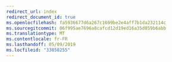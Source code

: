 ```yaml
---
redirect_url: index
redirect_document_id: true
ms.openlocfilehash: fa5936677d6a267c1699be2e4aff7b1da232114c
ms.sourcegitcommit: 06f995ae7696a8cafcd12d19ed16a35d059b6abb
ms.translationtype: MT
ms.contentlocale: fr-FR
ms.lasthandoff: 05/09/2019
ms.locfileid: "33858255"
---
```

